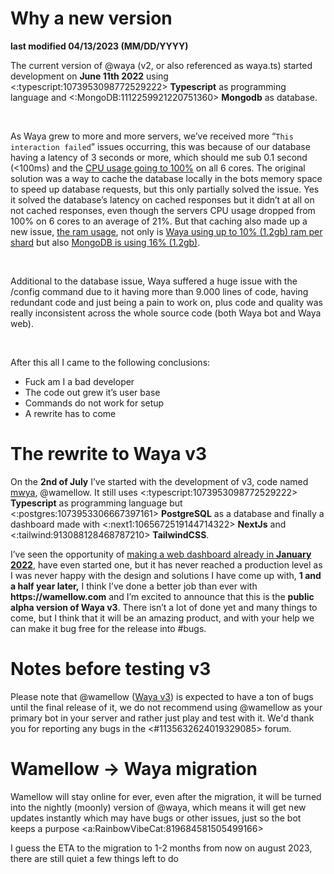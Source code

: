# Why a new version
**last modified 04/13/2023 (MM/DD/YYYY)**

The current version of @waya (v2, or also referenced as waya.ts) started development on __June 11th 2022__ using <:typescript:1073953098772529222> **Typescript** as programming language and <:MongoDB:1112259921220751360> **Mongodb** as database.

<br />

As Waya grew to more and more servers, we’ve received more “`This interaction failed`”  issues occurring, this was because of our database having a latency of 3 seconds or more, which should me sub 0.1 second (<100ms) and the [CPU usage going to 100%](<https://c.lunish.nl/r/Ef5W4N.png>) on all 6 cores. The original solution was a way to cache the database locally in the bots memory space to speed up database requests, but this only partially solved the issue. Yes it solved the database’s latency on cached responses but it didn’t at all on not cached responses, even though the servers CPU usage dropped from 100% on 6 cores to an average of 21%. But that caching also made up a new issue, [the ram usage](<https://c.lunish.nl/r/Z49rrv.png>), not only is [Waya using up to 10% (1.2gb) ram per shard](<https://c.lunish.nl/r/SQtMxT.png>) but also [MongoDB is using 16% (1.2gb)](https://c.lunish.nl/r/PCSW8A.png).

<br />

Additional to the database issue, Waya suffered a huge issue with the /config command due to it having more than 9.000 lines of code, having redundant code and just being a pain to work on, plus code and quality was really inconsistent across the whole source code (both Waya bot and Waya web).

<br />

After this all I came to the following conclusions:
- Fuck am I a bad developer
- The code out grew it’s user base
- Commands do not work for setup
- A rewrite has to come


#  The rewrite to Waya v3
On the __2nd of July__ I’ve started with the development of v3, code named [mwya](<https://wamellow.com>), @wamellow. It still uses <:typescript:1073953098772529222> **Typescript** as programming language but <:postgres:1073953306667397161> **PostgreSQL** as a database and finally a dashboard made with <:next1:1065672519144714322> **NextJs** and <:tailwind:913088128468787210> **TailwindCSS**.


I’ve seen the opportunity of [making a web dashboard already in __January 2022__](<https://cdn.waya.one/r/1645566813.mp4>), have even started one, but it has never reached a production level as I was never happy with the design and solutions I have come up with, __1 and a half year later,__ I think I’ve done a better job than ever with __https://wamellow.com__ and I’m excited to announce that this is the **public alpha version of Waya v3**. There isn’t a lot of done yet and many things to come, but I think that it will be an amazing product, and with your help we can make it bug free for the release into #bugs.


#  Notes before testing v3
Please note that @wamellow ([Waya v3](<https://wamellow.com>)) is expected to have a ton of bugs until the final release of it, we do not recommend using @wamellow as your primary bot in your server and rather just play and test with it. We'd thank you for reporting any bugs in the <#1135632624019329085> forum.


# Wamellow -> Waya migration
Wamellow will stay online for ever, even after the migration, it will be turned into the nightly (moonly) version of @waya, which means it will get new updates instantly which may have bugs or other issues, just so the bot keeps a purpose <a:RainbowVibeCat:819684581505499166> 


I guess the ETA to the migration to 1-2 months from now on august 2023, there are still quiet a few things left to do